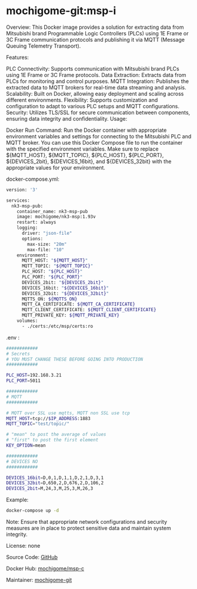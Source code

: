 # mochigome-git:msp-i

Overview:
This Docker image provides a solution for extracting data from Mitsubishi brand Programmable Logic Controllers (PLCs) using 1E Frame or 3C Frame communication protocols and publishing it via MQTT (Message Queuing Telemetry Transport).

Features:

PLC Connectivity: Supports communication with Mitsubishi brand PLCs using 1E Frame or 3C Frame protocols.
Data Extraction: Extracts data from PLCs for monitoring and control purposes.
MQTT Integration: Publishes the extracted data to MQTT brokers for real-time data streaming and analysis.
Scalability: Built on Docker, allowing easy deployment and scaling across different environments.
Flexibility: Supports customization and configuration to adapt to various PLC setups and MQTT configurations.
Security: Utilizes TLS/SSL for secure communication between components, ensuring data integrity and confidentiality.
Usage:

Docker Run Command: Run the Docker container with appropriate environment variables and settings for connecting to the Mitsubishi PLC and MQTT broker.
You can use this Docker Compose file to run the container with the specified environment variables. Make sure to replace ${MQTT_HOST}, ${MQTT_TOPIC}, ${PLC_HOST}, ${PLC_PORT}, ${DEVICES_2bit}, ${DEVICES_16bit}, and ${DEVICES_32bit} with the appropriate values for your environment.

docker-compose.yml:

```bash
version: '3'

services:
  nk3-msp-pub:
    container_name: nk3-msp-pub
    image: mochigome/nk3-msp:1.93v
    restart: always
    logging:
      driver: "json-file"
      options:
        max-size: "20m"
        max-file: "10"
    environment:
      MQTT_HOST: "${MQTT_HOST}"
      MQTT_TOPIC: "${MQTT_TOPIC}"
      PLC_HOST: "${PLC_HOST}"
      PLC_PORT: "${PLC_PORT}"
      DEVICES_2bit: "${DEVICES_2bit}"
      DEVICES_16bit: "${DEVICES_16bit}"
      DEVICES_32bit: "${DEVICES_32bit}"
      MQTTS_ON: ${MQTTS_ON}
      MQTT_CA_CERTIFICATE: ${MQTT_CA_CERTIFICATE}
      MQTT_CLIENT_CERTIFICATE: ${MQTT_CLIENT_CERTIFICATE}
      MQTT_PRIVATE_KEY: ${MQTT_PRIVATE_KEY}
    volumes:
      - ./certs:/etc/msp/certs:ro
```

.env :
```bash
############
# Secrets 
# YOU MUST CHANGE THESE BEFORE GOING INTO PRODUCTION
############

PLC_HOST=192.168.3.21
PLC_PORT=5011

############
# MQTT 
############

# MQTT over SSL use mqtts, MQTT non SSL use tcp
MQTT_HOST=tcp://$IP_ADDRESS:1883  
MQTT_TOPIC="test/topic/"

# "mean" to post the average of values 
# "first" to post the first element
KEY_OPTION=mean

############
# DEVICES NO
############

DEVICES_16bit=D,0,1,D,1,1,D,2,1,D,3,1
DEVICES_32bit=D,650,2,D,676,2,D,106,2
DEVICES_2bit=M,24,3,M,25,3,M,26,3
```

Example:

```bash
docker-compose up -d
```

Note: Ensure that appropriate network configurations and security measures are in place to protect sensitive data and maintain system integrity.

License: none

Source Code: [GitHub](https://github.com/mochigome-git/nk3-PLCcapture-go)

Docker Hub: [mochigome/msp-c](https://hub.docker.com/repository/docker/mochigome/msp-i/general)

Maintainer: [mochigome-git](https://github.com/mochigome-git)
